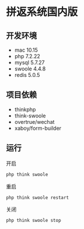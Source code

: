 # 拼返系统国内版

## 开发环境

- mac 10.15
- php 7.2.22
- mysql 5.7.27
- swoole 4.4.8
- redis 5.0.5

## 项目依赖

- thinkphp
- think-swoole
- overtrue/wechat
- xaboy/form-builder

## 运行

开启
```sh
php think swoole
```
重启
```sh
php think swoole restart
```
关闭
```sh
php think swoole stop
```